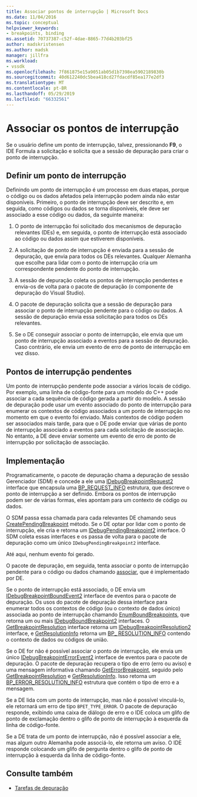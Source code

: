 ```yaml
---
title: Associar pontos de interrupção | Microsoft Docs
ms.date: 11/04/2016
ms.topic: conceptual
helpviewer_keywords:
- breakpoints, binding
ms.assetid: 70737387-c52f-4dae-8865-77d4b203bf25
author: madskristensen
ms.author: madsk
manager: jillfra
ms.workload:
- vssdk
ms.openlocfilehash: 7f861875e15a9051ab05d1b7398ea5902189830b
ms.sourcegitcommit: 40d612240dc5bea418cd27fdacdf85ea177e2df3
ms.translationtype: MT
ms.contentlocale: pt-BR
ms.lasthandoff: 05/29/2019
ms.locfileid: "66332561"
---
```

# <a name="bind-breakpoints"></a>Associar os pontos de interrupção
Se o usuário define um ponto de interrupção, talvez, pressionando **F9**, o IDE Formula a solicitação e solicita que a sessão de depuração para criar o ponto de interrupção.

## <a name="set-a-breakpoint"></a>Definir um ponto de interrupção
 Definindo um ponto de interrupção é um processo em duas etapas, porque o código ou os dados afetados pela interrupção podem ainda não estar disponíveis. Primeiro, o ponto de interrupção deve ser descrito e, em seguida, como códigos ou dados se torna disponíveis, ele deve ser associado a esse código ou dados, da seguinte maneira:

1. O ponto de interrupção foi solicitado dos mecanismos de depuração relevantes (DEs) e, em seguida, o ponto de interrupção está associado ao código ou dados assim que estiverem disponíveis.

2. A solicitação de ponto de interrupção é enviada para a sessão de depuração, que envia para todos os DEs relevantes. Qualquer Alemanha que escolhe para lidar com o ponto de interrupção cria um correspondente pendente do ponto de interrupção.

3. A sessão de depuração coleta os pontos de interrupção pendentes e envia-os de volta para o pacote de depuração (o componente de depuração do Visual Studio).

4. O pacote de depuração solicita que a sessão de depuração para associar o ponto de interrupção pendente para o código ou dados. A sessão de depuração envia essa solicitação para todos os DEs relevantes.

5. Se o DE conseguir associar o ponto de interrupção, ele envia que um ponto de interrupção associado a eventos para a sessão de depuração. Caso contrário, ele envia um evento de erro de ponto de interrupção em vez disso.

## <a name="pending-breakpoints"></a>Pontos de interrupção pendentes
 Um ponto de interrupção pendente pode associar a vários locais de código. Por exemplo, uma linha de código-fonte para um modelo do C++ pode associar a cada sequência de código gerada a partir do modelo. A sessão de depuração pode usar um evento associado do ponto de interrupção para enumerar os contextos de código associados a um ponto de interrupção no momento em que o evento foi enviado. Mais contextos de código podem ser associados mais tarde, para que o DE pode enviar que várias de ponto de interrupção associado a eventos para cada solicitação de associação. No entanto, a DE deve enviar somente um evento de erro de ponto de interrupção por solicitação de associação.

## <a name="implementation"></a>Implementação
 Programaticamente, o pacote de depuração chama a depuração de sessão Gerenciador (SDM) e concede a ele uma [IDebugBreakpointRequest2](../../extensibility/debugger/reference/idebugbreakpointrequest2.md) interface que encapsula uma [BP_REQUEST_INFO](../../extensibility/debugger/reference/bp-request-info.md) estrutura, que descreve o ponto de interrupção a ser definido. Embora os pontos de interrupção podem ser de várias formas, eles apontam para um contexto de código ou dados.

 O SDM passa essa chamada para cada relevantes DE chamando seus [CreatePendingBreakpoint](../../extensibility/debugger/reference/idebugengine2-creatependingbreakpoint.md) método. Se o DE optar por lidar com o ponto de interrupção, ele cria e retorna um [IDebugPendingBreakpoint2](../../extensibility/debugger/reference/idebugpendingbreakpoint2.md) interface. O SDM coleta essas interfaces e os passa de volta para o pacote de depuração como um único `IDebugPendingBreakpoint2` interface.

 Até aqui, nenhum evento foi gerado.

 O pacote de depuração, em seguida, tenta associar o ponto de interrupção pendente para o código ou dados chamando [associar](../../extensibility/debugger/reference/idebugpendingbreakpoint2-bind.md), que é implementado por DE.

 Se o ponto de interrupção está associado, o DE envia um [IDebugBreakpointBoundEvent2](../../extensibility/debugger/reference/idebugbreakpointboundevent2.md) interface de eventos para o pacote de depuração. Os usos do pacote de depuração dessa interface para enumerar todos os contextos de código (ou o contexto de dados único) associada ao ponto de interrupção chamando [EnumBoundBreakpoints](../../extensibility/debugger/reference/idebugbreakpointboundevent2-enumboundbreakpoints.md), que retorna um ou mais [IDebugBoundBreakpoint2](../../extensibility/debugger/reference/idebugboundbreakpoint2.md) interfaces. O [GetBreakpointResolution](../../extensibility/debugger/reference/idebugboundbreakpoint2-getbreakpointresolution.md) interface retorna um [IDebugBreakpointResolution2](../../extensibility/debugger/reference/idebugbreakpointresolution2.md) interface, e [GetResolutionInfo](../../extensibility/debugger/reference/idebugbreakpointresolution2-getresolutioninfo.md) retorna um [BP_ RESOLUTION_INFO](../../extensibility/debugger/reference/bp-resolution-info.md) contendo o contexto de dados ou códigos de união.

 Se o DE for não é possível associar o ponto de interrupção, ele envia um único [IDebugBreakpointErrorEvent2](../../extensibility/debugger/reference/idebugbreakpointerrorevent2.md) interface de eventos para o pacote de depuração. O pacote de depuração recupera o tipo de erro (erro ou aviso) e uma mensagem informativa chamando [GetErrorBreakpoint](../../extensibility/debugger/reference/idebugbreakpointerrorevent2-geterrorbreakpoint.md), seguido pelo [GetBreakpointResolution](../../extensibility/debugger/reference/idebugerrorbreakpoint2-getbreakpointresolution.md) e [ GetResolutionInfo](../../extensibility/debugger/reference/idebugerrorbreakpointresolution2-getresolutioninfo.md). Isso retorna um [BP_ERROR_RESOLUTION_INFO](../../extensibility/debugger/reference/bp-error-resolution-info.md) estrutura que contém o tipo de erro e a mensagem.

 Se a DE lida com um ponto de interrupção, mas não é possível vinculá-lo, ele retornará um erro de tipo `BPET_TYPE_ERROR`. O pacote de depuração responde, exibindo uma caixa de diálogo de erro e o IDE coloca um glifo de ponto de exclamação dentro o glifo de ponto de interrupção à esquerda da linha de código-fonte.

 Se a DE trata de um ponto de interrupção, não é possível associar a ele, mas algum outro Alemanha pode associá-lo, ele retorna um aviso. O IDE responde colocando um glifo de pergunta dentro o glifo de ponto de interrupção à esquerda da linha de código-fonte.

## <a name="see-also"></a>Consulte também
- [Tarefas de depuração](../../extensibility/debugger/debugging-tasks.md)